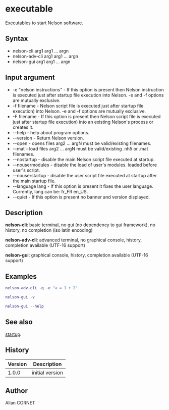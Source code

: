 

# executable

Executables to start Nelson software.

## Syntax

- nelson-cli arg1 arg1 ... argn
- nelson-adv-cli arg1 arg1 ... argn
- nelson-gui arg1 arg1 ... argn

## Input argument

 - -e "nelson instructions" - If this option is present then Nelson instruction is executed just after startup file execution into Nelson. -e and -f options are mutually exclusive.
 - -f filename - Nelson script file is executed just after startup file execution) into Nelson. -e and -f options are mutually exclusive.
 - -F filename - If this option is present then Nelson script file is executed just after startup file execution) into an existing Nelson's process or creates it.
 - --help - help about program options.
 - --version - Return Nelson version.
 - --open - opens files arg2 ... argN must be valid/existing filenames.
 - --mat - load files arg2 ... argN must be valid/existing .nh5 or .mat filenames.
 - --nostartup - disable the main Nelson script file executed at startup.
 - --nousermodules - disable the load of user's modules. loaded before user's script.
 - --nouserstartup - disable the user script file executed at startup after the main startup file.
 - --language lang - If this option is present it fixes the user language. Currently, lang can be: fr_FR en_US.
 - --quiet - If this option is present no banner and version displayed.

## Description


  <p><b>nelson-cli</b>: basic terminal, no gui (no dependency to gui framework), no history, no completion (iso latin encoding)</p>
  <p><b>nelson-adv-cli</b>: advanced terminal, no graphical console, history, completion available (UTF-16 support)</p>
  <p><b>nelson-gui</b>: graphical console, history, completion available (UTF-16 support)</p>


## Examples

```matlab
nelson-adv-cli -q -e "a = 1 + 2"
```
```matlab
nelson-gui -v
```
```matlab
nelson-gui --help
```

## See also

[startup](startup.md).
## History

|Version|Description|
|------|------|
|1.0.0|initial version|


## Author

Allan CORNET



